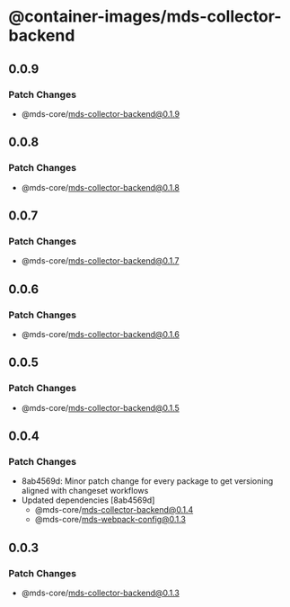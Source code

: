 # @container-images/mds-collector-backend

## 0.0.9

### Patch Changes

- @mds-core/mds-collector-backend@0.1.9

## 0.0.8

### Patch Changes

- @mds-core/mds-collector-backend@0.1.8

## 0.0.7

### Patch Changes

- @mds-core/mds-collector-backend@0.1.7

## 0.0.6

### Patch Changes

- @mds-core/mds-collector-backend@0.1.6

## 0.0.5

### Patch Changes

- @mds-core/mds-collector-backend@0.1.5

## 0.0.4

### Patch Changes

- 8ab4569d: Minor patch change for every package to get versioning aligned with changeset workflows
- Updated dependencies [8ab4569d]
  - @mds-core/mds-collector-backend@0.1.4
  - @mds-core/mds-webpack-config@0.1.3

## 0.0.3

### Patch Changes

- @mds-core/mds-collector-backend@0.1.3
